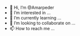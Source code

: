 - 👋 Hi, I’m @Amarpeder
- 👀 I’m interested in ...
- 🌱 I’m currently learning ...
- 💞️ I’m looking to collaborate on ...
- 📫 How to reach me ...

<!---
Amarpeder/Amarpeder is a ✨ special ✨ repository because its `README.md` (this file) appears on your GitHub profile.
You can click the Preview link to take a look at your changes.
--->
